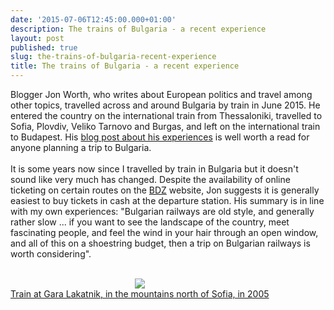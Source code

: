 ```yaml
---
date: '2015-07-06T12:45:00.000+01:00'
description: The trains of Bulgaria - a recent experience
layout: post
published: true
slug: the-trains-of-bulgaria-recent-experience
title: The trains of Bulgaria - a recent experience
---
```


Blogger Jon Worth, who writes about European politics and travel among other topics, travelled across and around Bulgaria by train in June 2015. He entered the country on the international train from Thessaloniki, travelled to Sofia, Plovdiv, Veliko Tarnovo and Burgas, and left on the international train to Budapest. His <a href="https://jonworth.eu/a-guide-to-the-trains-of-bulgaria/">blog post about his experiences</a> is well worth a read for anyone planning a trip to Bulgaria.<br />
<br />
It is some years now since I travelled by train in Bulgaria but it doesn't sound like very much has changed. Despite the availability of online ticketing on certain routes on the <a href="https://bdz.transportinfo.bg/en/">BDZ</a> website, Jon suggests it is generally easiest to buy tickets in cash at the departure station. His summary is in line with my own experiences: "Bulgarian railways are old style, and generally rather slow ... if you want to see the landscape of the country, meet fascinating people, and feel the wind in your hair through an open window, and all of this on a shoestring budget, then a trip on Bulgarian railways is worth considering".<br />
<br />
<div class="separator" style="clear: both; text-align: center;"><a href="http://www.pbase.com/alangrant/image/46812090" style="clear: left; float: left; margin-bottom: 1em; margin-right: 1em;"><img border="0" src="http://www.pbase.com/alangrant/image/46812090/medium.jpg" /><br />
Train at Gara Lakatnik, in the mountains north of Sofia, in 2005</a><br />
</div>